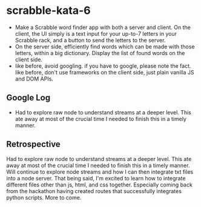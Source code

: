# scrabble-kata-6

* Make a Scrabble word finder app with both a server and client. On the client,
  the UI simply is a text input for your up-to-7 letters in your Scrabble rack,
  and a button to send the letters to the server.
* On the server side, efficiently find words which can be made with those
  letters, within a big dictionary. Display the list of found words on the
  client side.
* like before, avoid googling. if you have to google, please note the fact. like
  before, don't use frameworks on the client side, just plain vanilla JS and DOM
  APIs.

## Google Log

* Had to explore raw node to understand streams at a deeper level. This ate away
  at most of the crucial time I needed to finish this in a timely manner.

## Retrospective

Had to explore raw node to understand streams at a deeper level. This ate away
at most of the crucial time I needed to finish this in a timely manner. Will
continue to explore node streams and how I can then integrate txt files into a
node server. That being said, I'm excited to learn how to integrate different
files other than js, html, and css together. Especially coming back from the
hackathon having created routes that successfully integrates python scripts.
More to come.
